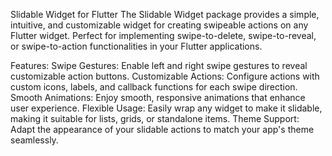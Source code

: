 Slidable Widget for Flutter
The Slidable Widget package provides a simple, intuitive, and customizable widget for creating swipeable actions on any Flutter widget. Perfect for implementing swipe-to-delete, swipe-to-reveal, or swipe-to-action functionalities in your Flutter applications.

Features:
Swipe Gestures: Enable left and right swipe gestures to reveal customizable action buttons.
Customizable Actions: Configure actions with custom icons, labels, and callback functions for each swipe direction.
Smooth Animations: Enjoy smooth, responsive animations that enhance user experience.
Flexible Usage: Easily wrap any widget to make it slidable, making it suitable for lists, grids, or standalone items.
Theme Support: Adapt the appearance of your slidable actions to match your app's theme seamlessly.